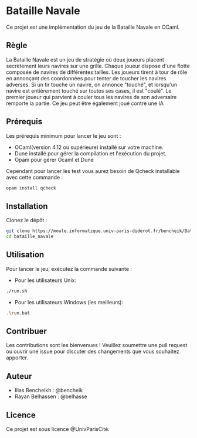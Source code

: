 # Bataille Navale

Ce projet est une implémentation du jeu de la Bataille Navale en OCaml.

## Règle

La Bataille Navale est un jeu de stratégie où deux joueurs placent secrètement leurs navires sur une grille. Chaque joueur dispose d'une flotte composée de navires de différentes tailles. Les joueurs tirent à tour de rôle en annonçant des coordonnées pour tenter de toucher les navires adverses. Si un tir touche un navire, on annonce "touché", et lorsqu'un navire est entièrement touché sur toutes ses cases, il est "coulé". Le premier joueur qui parvient à couler tous les navires de son adversaire remporte la partie.
Ce jeu peut être également joué contre une IA 

## Prérequis

Les prérequis minimum pour lancer le jeu sont :

- OCaml(version 4.12 ou supérieure) installé sur votre machine.
- Dune installé pour gérer la compilation et l'exécution du projet.
- Opam pour gérer Ocaml et Dune

Cependant pour lancer les test vous aurez besoin de Qcheck installable avec cette commande :

```sh
opam install qcheck
```



## Installation

Clonez le dépôt :

```sh
git clone https://moule.informatique.univ-paris-diderot.fr/bencheik/Bataille_Navale.git
cd bataille_navale
```

## Utilisation

Pour lancer le jeu, exécutez la commande suivante :

- Pour les utilisateurs Unix:
```sh
./run.sh
```
- Pour les utilisateurs Windows (les meilleurs):
```sh
.\run.bat
```

## Contribuer

Les contributions sont les bienvenues ! Veuillez soumettre une pull request ou ouvrir une issue pour discuter des changements que vous souhaitez apporter.

## Auteur

- Ilias Bencheikh : @bencheik
- Rayan Belhassen : @belhasse

## Licence

Ce projet est sous licence @UnivParisCité.